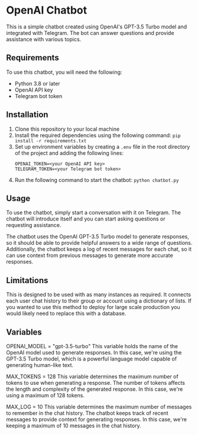# OpenAI Chatbot

This is a simple chatbot created using OpenAI's GPT-3.5 Turbo model and integrated with Telegram. The bot can answer questions and provide assistance with various topics.

## Requirements

To use this chatbot, you will need the following:

- Python 3.8 or later
- OpenAI API key
- Telegram bot token

## Installation

1. Clone this repository to your local machine
2. Install the required dependencies using the following command: `pip install -r requirements.txt`
3. Set up environment variables by creating a `.env` file in the root directory of the project and adding the following lines:
    ```
    OPENAI_TOKEN=<your OpenAI API key>
    TELEGRAM_TOKEN=<your Telegram bot token>
    ```
4. Run the following command to start the chatbot: `python chatbot.py`

## Usage

To use the chatbot, simply start a conversation with it on Telegram. The chatbot will introduce itself and you can start asking questions or requesting assistance.

The chatbot uses the OpenAI GPT-3.5 Turbo model to generate responses, so it should be able to provide helpful answers to a wide range of questions. Additionally, the chatbot keeps a log of recent messages for each chat, so it can use context from previous messages to generate more accurate responses.

## Limitations

This is designed to be used with as many instances as required. It connects each user chat history to their group or account using a dictionary of lists. If you wanted to use this method to deploy for large scale production you would likely need to replace this with a database.

## Variables

OPENAI_MODEL = "gpt-3.5-turbo"
This variable holds the name of the OpenAI model used to generate responses. In this case, we're using the GPT-3.5 Turbo model, which is a powerful language model capable of generating human-like text.

MAX_TOKENS = 128
This variable determines the maximum number of tokens to use when generating a response. The number of tokens affects the length and complexity of the generated response. In this case, we're using a maximum of 128 tokens.

MAX_LOG = 10
This variable determines the maximum number of messages to remember in the chat history. The chatbot keeps track of recent messages to provide context for generating responses. In this case, we're keeping a maximum of 10 messages in the chat history.
